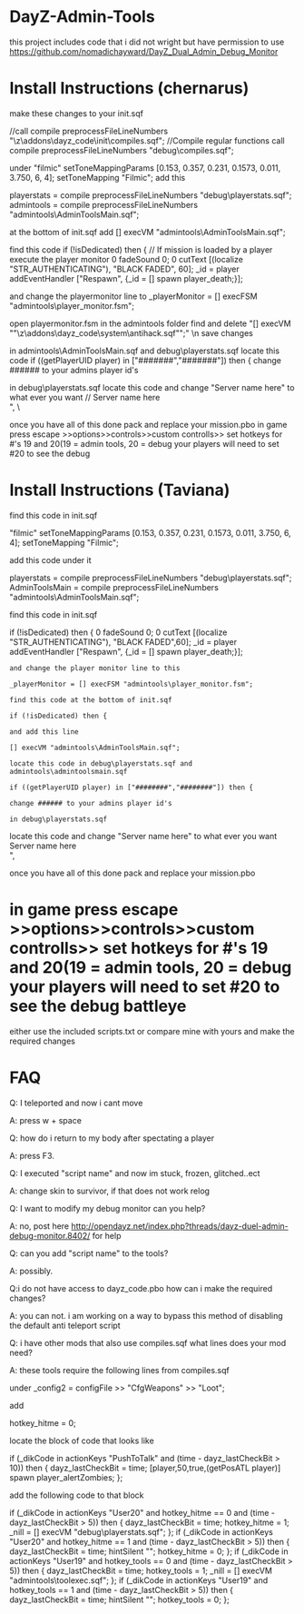 DayZ-Admin-Tools
================
this project includes code that i did not wright but have permission to use
https://github.com/nomadichayward/DayZ_Dual_Admin_Debug_Monitor

Install Instructions (chernarus)
=====================
make these changes to your init.sqf

//call compile preprocessFileLineNumbers "\z\addons\dayz_code\init\compiles.sqf"; //Compile regular functions
call compile preprocessFileLineNumbers "debug\compiles.sqf";

under "filmic" setToneMappingParams [0.153, 0.357, 0.231, 0.1573, 0.011, 3.750, 6, 4]; setToneMapping "Filmic";
add this

playerstats = compile preprocessFileLineNumbers "debug\playerstats.sqf";
admintools = compile preprocessFileLineNumbers  "admintools\AdminToolsMain.sqf";

at the bottom of init.sqf add
[] execVM "admintools\AdminToolsMain.sqf"; 

find this code if (!isDedicated) then { // If mission is loaded by a player execute the player monitor
0 fadeSound 0;
0 cutText [(localize "STR_AUTHENTICATING"), "BLACK FADED", 60];
_id = player addEventHandler ["Respawn", {_id = [] spawn player_death;}];

and change the playermonitor line to
_playerMonitor = [] execFSM "admintools\player_monitor.fsm";


open playermonitor.fsm in the admintools folder find and delete
"[] execVM ""\z\addons\dayz_code\system\antihack.sqf"";" \n
save changes


in admintools\AdminToolsMain.sqf and debug\playerstats.sqf
locate this code
 if ((getPlayerUID player) in ["#######","#######"]) then {
change ###### to your admins player id's

in debug\playerstats.sqf
locate this code and change "Server name here" to what ever you want
// <t size='1.15' font='Bitstream' color='#5882FA'>Server name here</t><br/>", \\

once you have all of this done pack and replace your mission.pbo
in game press escape >>options>>controls>>custom controlls>> set hotkeys for #'s 19 and 20(19 = admin tools, 20 = debug
your players will need to set #20 to see the debug

Install Instructions (Taviana)
=====================


find this code in init.sqf

"filmic" setToneMappingParams [0.153, 0.357, 0.231, 0.1573, 0.011, 3.750, 6, 4]; setToneMapping "Filmic";

add this code under it

playerstats = compile preprocessFileLineNumbers "debug\playerstats.sqf";
AdminToolsMain = compile preprocessFileLineNumbers "admintools\AdminToolsMain.sqf";

find this code in init.sqf

if (!isDedicated) then {
	0 fadeSound 0;
	0 cutText [(localize "STR_AUTHENTICATING"), "BLACK FADED",60];
	_id = player addEventHandler ["Respawn", {_id = [] spawn player_death;}];
	
	and change the player monitor line to this
	
	_playerMonitor = [] execFSM "admintools\player_monitor.fsm";
	
	find this code at the bottom of init.sqf
	
	if (!isDedicated) then {
	
	and add this line
	
	[] execVM "admintools\AdminToolsMain.sqf";
	
	locate this code in debug\playerstats.sqf and admintools\admintoolsmain.sqf
	
	if ((getPlayerUID player) in ["########","########"]) then {
	
	change ###### to your admins player id's
	
	in debug\playerstats.sqf
locate this code and change "Server name here" to what ever you want
<t size='1.15' font='Bitstream' color='#5882FA'>Server name here</t><br/>",

once you have all of this done pack and replace your mission.pbo


in game press escape >>options>>controls>>custom controlls>> set hotkeys for #'s 19 and 20(19 = admin tools, 20 = debug
your players will need to set #20 to see the debug
battleye
=========
either use the included scripts.txt
or compare mine with yours and make the required changes

FAQ
====


Q: I teleported and now i cant move

A: press w + space

Q: how do i return to my body after spectating a player

A: press F3.

Q: I executed "script name" and now im stuck, frozen, glitched..ect

A: change skin to survivor, if that does not work relog

Q: I want to modify my debug monitor can you help?

A: no, post here http://opendayz.net/index.php?threads/dayz-duel-admin-debug-monitor.8402/ for help

Q: can you add "script name" to the tools?

A: possibly.

Q:i do not have access to dayz_code.pbo how can i make the required changes?

A: you can not. i am working on a way to bypass this method of disabling the default anti teleport script

Q: i have other mods that also use compiles.sqf what lines does your mod need?

A: these tools require the following lines from compiles.sqf

under _config2 = configFile >> "CfgWeapons" >> "Loot";

add

hotkey_hitme = 0;

locate the block of code that looks like

if (_dikCode in actionKeys "PushToTalk" and (time - dayz_lastCheckBit > 10)) then { dayz_lastCheckBit = time; [player,50,true,(getPosATL player)] spawn player_alertZombies; };

add the following code to that block

if (_dikCode in actionKeys "User20" and hotkey_hitme == 0 and (time - dayz_lastCheckBit > 5)) then { dayz_lastCheckBit = time; hotkey_hitme = 1; _nill = [] execVM "debug\playerstats.sqf"; }; if (_dikCode in actionKeys "User20" and hotkey_hitme == 1 and (time - dayz_lastCheckBit > 5)) then { dayz_lastCheckBit = time; hintSilent ""; hotkey_hitme = 0; }; if (_dikCode in actionKeys "User19" and hotkey_tools == 0 and (time - dayz_lastCheckBit > 5)) then { dayz_lastCheckBit = time; hotkey_tools = 1; _nill = [] execVM "admintools\toolexec.sqf"; }; if (_dikCode in actionKeys "User19" and hotkey_tools == 1 and (time - dayz_lastCheckBit > 5)) then { dayz_lastCheckBit = time; hintSilent ""; hotkey_tools = 0; };
